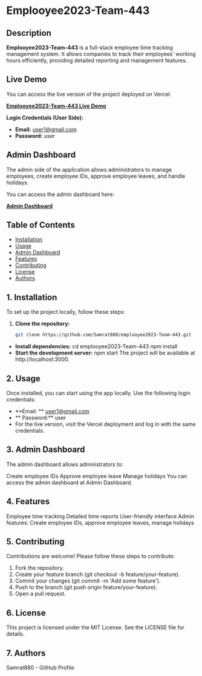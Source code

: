# **Emplooyee2023-Team-443**

## **Description**

**Emplooyee2023-Team-443** is a full-stack employee time tracking management system. It allows companies to track their employees' working hours efficiently, providing detailed reporting and management features.

## **Live Demo**

You can access the live version of the project deployed on Vercel:

[**Emplooyee2023-Team-443 Live Demo**](https://emplooyee2023-team-443.vercel.app/)

**Login Credentials (User Side):**
- **Email:** user1@gmail.com
- **Password:** user

## **Admin Dashboard**

The admin side of the application allows administrators to manage employees, create employee IDs, approve employee leaves, and handle holidays.

You can access the admin dashboard here:

[**Admin Dashboard**](https://emplooyee2023-team-443.vercel.app/admin/dashboard)

## **Table of Contents**
- [Installation](#installation)
- [Usage](#usage)
- [Admin Dashboard](#admin-dashboard)
- [Features](#features)
- [Contributing](#contributing)
- [License](#license)
- [Authors](#authors)

## 1. **Installation**

To set up the project locally, follow these steps:

1. **Clone the repository:**
   ```bash
   git clone https://github.com/Samrat880/emplooyee2023-Team-443.git
- **Install dependencies:**
   cd emplooyee2023-Team-443
   npm install
- **Start the development server:**
   npm start
   The project will be available at http://localhost:3000.

## 2. **Usage**
   Once installed, you can start using the app locally. Use the following login credentials:

   - **Email: ** user1@gmail.com
   - ** Password:** user
- For the live version, visit the Vercel deployment and log in with the same credentials.

## 3. **Admin Dashboard**
   The admin dashboard allows administrators to:

   Create employee IDs
   Approve employee leave
   Manage holidays
   You can access the admin dashboard at Admin Dashboard.

## 4. **Features**
   Employee time tracking
   Detailed time reports
   User-friendly interface
   Admin features: Create employee IDs, approve employee leaves, manage holidays
   
## 5. **Contributing**
   Contributions are welcome! Please follow these steps to contribute:

   1. Fork the repository.
   2. Create your feature branch (git checkout -b feature/your-feature).
   3. Commit your changes (git commit -m 'Add some feature').
   4. Push to the branch (git push origin feature/your-feature).
   5. Open a pull request.

## 6. **License**
   This project is licensed under the MIT License. See the LICENSE file for details.

## 7. **Authors**
   Samrat880 - GitHub Profile

